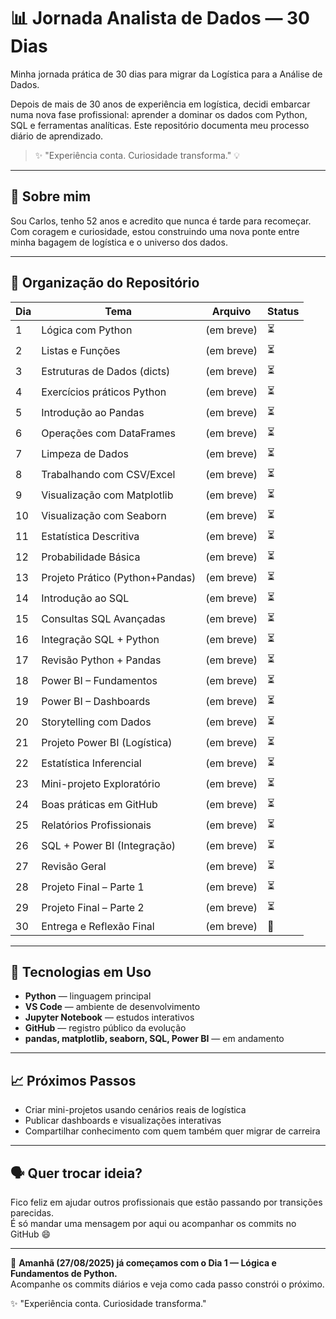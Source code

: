 # 📊 Jornada Analista de Dados — 30 Dias

Minha jornada prática de 30 dias para migrar da Logística para a Análise de Dados.  

Depois de mais de 30 anos de experiência em logística, decidi embarcar numa nova fase profissional: aprender a dominar os dados com Python, SQL e ferramentas analíticas. Este repositório documenta meu processo diário de aprendizado.  

> ✨ "Experiência conta. Curiosidade transforma." 💡  

---

## 🧭 Sobre mim
Sou Carlos, tenho 52 anos e acredito que nunca é tarde para recomeçar.  
Com coragem e curiosidade, estou construindo uma nova ponte entre minha bagagem de logística e o universo dos dados.  

---

## 📂 Organização do Repositório

| Dia | Tema                          | Arquivo      | Status     |
|-----|-------------------------------|--------------|------------|
| 1   | Lógica com Python             | (em breve)   | ⏳          |
| 2   | Listas e Funções              | (em breve)   | ⏳          |
| 3   | Estruturas de Dados (dicts)   | (em breve)   | ⏳          |
| 4   | Exercícios práticos Python    | (em breve)   | ⏳          |
| 5   | Introdução ao Pandas          | (em breve)   | ⏳          |
| 6   | Operações com DataFrames      | (em breve)   | ⏳          |
| 7   | Limpeza de Dados              | (em breve)   | ⏳          |
| 8   | Trabalhando com CSV/Excel     | (em breve)   | ⏳          |
| 9   | Visualização com Matplotlib   | (em breve)   | ⏳          |
| 10  | Visualização com Seaborn      | (em breve)   | ⏳          |
| 11  | Estatística Descritiva        | (em breve)   | ⏳          |
| 12  | Probabilidade Básica          | (em breve)   | ⏳          |
| 13  | Projeto Prático (Python+Pandas)| (em breve)  | ⏳          |
| 14  | Introdução ao SQL             | (em breve)   | ⏳          |
| 15  | Consultas SQL Avançadas       | (em breve)   | ⏳          |
| 16  | Integração SQL + Python       | (em breve)   | ⏳          |
| 17  | Revisão Python + Pandas       | (em breve)   | ⏳          |
| 18  | Power BI – Fundamentos        | (em breve)   | ⏳          |
| 19  | Power BI – Dashboards         | (em breve)   | ⏳          |
| 20  | Storytelling com Dados        | (em breve)   | ⏳          |
| 21  | Projeto Power BI (Logística)  | (em breve)   | ⏳          |
| 22  | Estatística Inferencial       | (em breve)   | ⏳          |
| 23  | Mini-projeto Exploratório     | (em breve)   | ⏳          |
| 24  | Boas práticas em GitHub       | (em breve)   | ⏳          |
| 25  | Relatórios Profissionais      | (em breve)   | ⏳          |
| 26  | SQL + Power BI (Integração)   | (em breve)   | ⏳          |
| 27  | Revisão Geral                 | (em breve)   | ⏳          |
| 28  | Projeto Final – Parte 1       | (em breve)   | ⏳          |
| 29  | Projeto Final – Parte 2       | (em breve)   | ⏳          |
| 30  | Entrega e Reflexão Final      | (em breve)   | 🎯          |

---

## 🧪 Tecnologias em Uso
- **Python** — linguagem principal  
- **VS Code** — ambiente de desenvolvimento  
- **Jupyter Notebook** — estudos interativos  
- **GitHub** — registro público da evolução  
- **pandas, matplotlib, seaborn, SQL, Power BI** — em andamento  

---

## 📈 Próximos Passos
- Criar mini-projetos usando cenários reais de logística  
- Publicar dashboards e visualizações interativas  
- Compartilhar conhecimento com quem também quer migrar de carreira  

---

## 🗣️ Quer trocar ideia?
Fico feliz em ajudar outros profissionais que estão passando por transições parecidas.  
É só mandar uma mensagem por aqui ou acompanhar os commits no GitHub 😄  

---

🚀 **Amanhã (27/08/2025) já começamos com o Dia 1 — Lógica e Fundamentos de Python.**  
Acompanhe os commits diários e veja como cada passo constrói o próximo.  

✨ "Experiência conta. Curiosidade transforma."  
